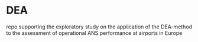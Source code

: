 # DEA
repo supporting the exploratory study on the application of the DEA-method to the assessment of operational ANS performance at airports in Europe

